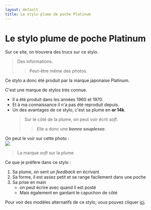 ```yaml
---
layout: default
title: Le stylo plume de poche Platinum
---
```


# Le stylo plume de poche Platinum


Sur ce site, on trouvera des trucs sur ce stylo.

> Des informations.
>> Peut-être même des photos.

Ce stylo a donc été produit par la marque japonaise Platinum.

C'est une marque de stylos très connue.

- Il a été produit dans les années 1960 et 1970.  
- Et à ma connaissance il n'a pas été reproduit depuis.  
- Un des avantages de ce stylo, c'est sa plume en **or 14k**.  
  > Sur le côté de la plume, on peut voir écrit *soft*.  
  >> Elle a donc une ***bonne souplesse***.

On peut le voir sur cette photo :   
<img src="https://i.ibb.co/gZFZ7V8S/IMG20251011140642.jpg"/>  
>La marque *soft* sur la plume

Ce que je préfère dans ce stylo :  
1. Sa plume, on sent un *feedback* en écrivant
2. Sa forme, il est assez petit et se range facilement dans une poche
3. Sa prise en main
   - on peut écrire avec quand il est posté
   - Mais également en gardant le capuchon de côté

Pour voir des modèles alternatifs de ce stylo, vous pouvez cliquer [ici](Alternatives.md).

